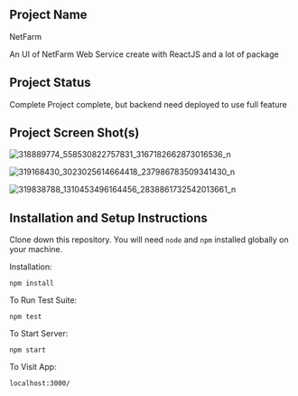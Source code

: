 ## Project Name
NetFarm 

An UI of NetFarm Web Service create with ReactJS and a lot of package

## Project Status
Complete
Project complete, but backend need deployed to use full feature

## Project Screen Shot(s)

![318889774_558530822757831_3167182662873016536_n](https://user-images.githubusercontent.com/82458716/211867732-1d9c6928-1fee-4910-8d10-a63afc7c5878.png)

![319168430_3023025614664418_237986783509341430_n](https://user-images.githubusercontent.com/82458716/211867812-1e83c1ad-8688-47c6-9c79-f1f913cbebed.png)

![319838788_1310453496164456_2838861732542013661_n](https://user-images.githubusercontent.com/82458716/211867843-13c69538-4529-49b2-bf84-971d4092da18.png)


## Installation and Setup Instructions

Clone down this repository. You will need `node` and `npm` installed globally on your machine.  

Installation:

`npm install`  

To Run Test Suite:  

`npm test`  

To Start Server:

`npm start`  

To Visit App:

`localhost:3000/`  
